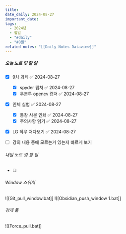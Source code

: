 ```yaml
---
title: 
date_daily: 2024-08-27
important_date: 
tags:
  - 2024년
  - 할일
  - "#daily"
  - "#8월"
related notes: "[[Daily Notes Dataview]]"
---
```

##### 오늘 노트 및 할 일 
- [x] 9차 과제 ✅ 2024-08-27
	- [x] spyder 캡쳐 ✅ 2024-08-27
	- [x] 우분투 opencv 캡쳐 ✅ 2024-08-27
- [x] 인체 실험 ✅ 2024-08-27
	- [x] 통장 사본 인쇄 ✅ 2024-08-27
	- [x] 주의사항 읽기 ✅ 2024-08-27
- [x] LG 직무 쳐다보기 ✅ 2024-08-27
- [ ] 강의 내용 중에 모르는거 있는지 빠르게 보기




###### 내일 노트 및 할 일
- [ ] 


######  Window 스위치
![[Git_pull_window.bat]]
![[Obsidian_push_window 1.bat]]



###### 강제 풀
![[Force_pull.bat]]